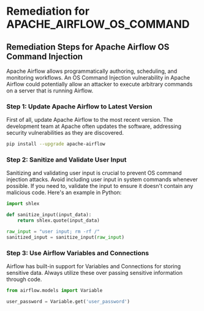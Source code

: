 # Remediation for APACHE_AIRFLOW_OS_COMMAND

## Remediation Steps for Apache Airflow OS Command Injection

Apache Airflow allows programmatically authoring, scheduling, and monitoring workflows. An OS Command Injection vulnerability in Apache Airflow could potentially allow an attacker to execute arbitrary commands on a server that is running Airflow.

### Step 1: Update Apache Airflow to Latest Version
First of all, update Apache Airflow to the most recent version. The development team at Apache often updates the software, addressing security vulnerabilities as they are discovered.

```bash
pip install --upgrade apache-airflow
```

### Step 2: Sanitize and Validate User Input
Sanitizing and validating user input is crucial to prevent OS command injection attacks. Avoid including user input in system commands whenever possible. If you need to, validate the input to ensure it doesn't contain any malicious code. Here's an example in Python:

```python
import shlex

def sanitize_input(input_data):
    return shlex.quote(input_data)

raw_input = "user input; rm -rf /"
sanitized_input = sanitize_input(raw_input)
```

### Step 3: Use Airflow Variables and Connections
Airflow has built-in support for Variables and Connections for storing sensitive data. Always utilize these over passing sensitive information through code. 

```python
from airflow.models import Variable

user_password = Variable.get('user_password')
```